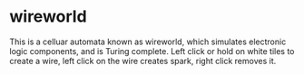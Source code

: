 # wireworld
This is a celluar automata known as wireworld, which simulates electronic logic components, and is Turing complete.
Left click or hold on white tiles to create a wire, left click on the wire creates spark, right click removes it.
